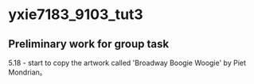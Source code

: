 # yxie7183_9103_tut3
## Preliminary work for group task
5.18 - start to copy the artwork called 'Broadway Boogie Woogie' by Piet Mondrian。
